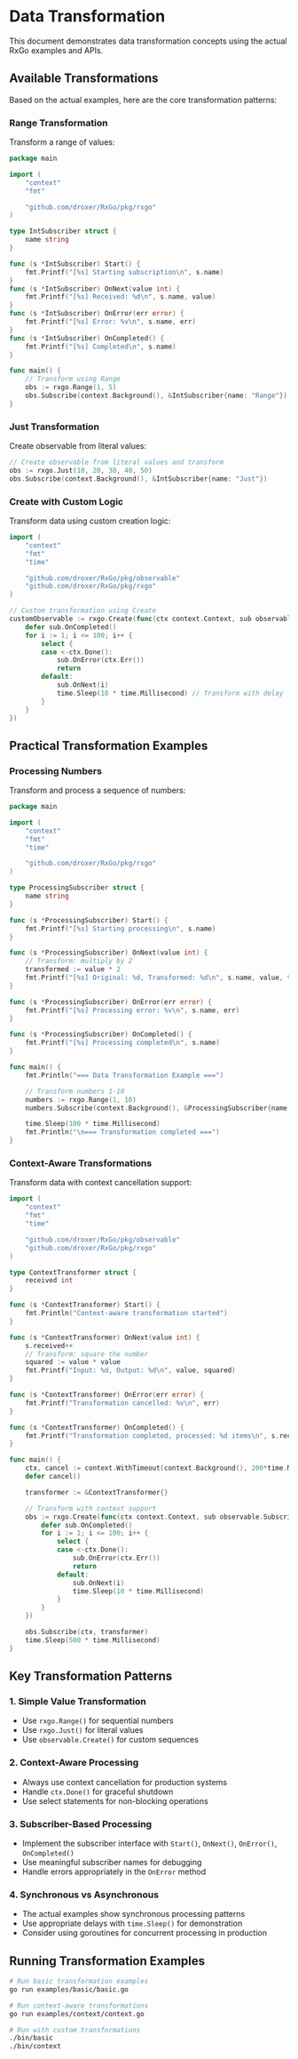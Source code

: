 # Data Transformation

This document demonstrates data transformation concepts using the actual RxGo examples and APIs.

## Available Transformations

Based on the actual examples, here are the core transformation patterns:

### Range Transformation

Transform a range of values:

```go
package main

import (
    "context"
    "fmt"

    "github.com/droxer/RxGo/pkg/rxgo"
)

type IntSubscriber struct {
    name string
}

func (s *IntSubscriber) Start() {
    fmt.Printf("[%s] Starting subscription\n", s.name)
}
func (s *IntSubscriber) OnNext(value int) {
    fmt.Printf("[%s] Received: %d\n", s.name, value)
}
func (s *IntSubscriber) OnError(err error) {
    fmt.Printf("[%s] Error: %v\n", s.name, err)
}
func (s *IntSubscriber) OnCompleted() {
    fmt.Printf("[%s] Completed\n", s.name)
}

func main() {
    // Transform using Range
    obs := rxgo.Range(1, 5)
    obs.Subscribe(context.Background(), &IntSubscriber{name: "Range"})
}
```

### Just Transformation

Create observable from literal values:

```go
// Create observable from literal values and transform
obs := rxgo.Just(10, 20, 30, 40, 50)
obs.Subscribe(context.Background(), &IntSubscriber{name: "Just"})
```

### Create with Custom Logic

Transform data using custom creation logic:

```go
import (
    "context"
    "fmt"
    "time"

    "github.com/droxer/RxGo/pkg/observable"
    "github.com/droxer/RxGo/pkg/rxgo"
)

// Custom transformation using Create
customObservable := rxgo.Create(func(ctx context.Context, sub observable.Subscriber[int]) {
    defer sub.OnCompleted()
    for i := 1; i <= 100; i++ {
        select {
        case <-ctx.Done():
            sub.OnError(ctx.Err())
            return
        default:
            sub.OnNext(i)
            time.Sleep(10 * time.Millisecond) // Transform with delay
        }
    }
})
```

## Practical Transformation Examples

### Processing Numbers

Transform and process a sequence of numbers:

```go
package main

import (
    "context"
    "fmt"
    "time"

    "github.com/droxer/RxGo/pkg/rxgo"
)

type ProcessingSubscriber struct {
    name string
}

func (s *ProcessingSubscriber) Start() {
    fmt.Printf("[%s] Starting processing\n", s.name)
}

func (s *ProcessingSubscriber) OnNext(value int) {
    // Transform: multiply by 2
    transformed := value * 2
    fmt.Printf("[%s] Original: %d, Transformed: %d\n", s.name, value, transformed)
}

func (s *ProcessingSubscriber) OnError(err error) {
    fmt.Printf("[%s] Processing error: %v\n", s.name, err)
}

func (s *ProcessingSubscriber) OnCompleted() {
    fmt.Printf("[%s] Processing completed\n", s.name)
}

func main() {
    fmt.Println("=== Data Transformation Example ===")

    // Transform numbers 1-10
    numbers := rxgo.Range(1, 10)
    numbers.Subscribe(context.Background(), &ProcessingSubscriber{name: "Transformer"})

    time.Sleep(100 * time.Millisecond)
    fmt.Println("\n=== Transformation completed ===")
}
```

### Context-Aware Transformations

Transform data with context cancellation support:

```go
import (
    "context"
    "fmt"
    "time"

    "github.com/droxer/RxGo/pkg/observable"
    "github.com/droxer/RxGo/pkg/rxgo"
)

type ContextTransformer struct {
    received int
}

func (s *ContextTransformer) Start() {
    fmt.Println("Context-aware transformation started")
}

func (s *ContextTransformer) OnNext(value int) {
    s.received++
    // Transform: square the number
    squared := value * value
    fmt.Printf("Input: %d, Output: %d\n", value, squared)
}

func (s *ContextTransformer) OnError(err error) {
    fmt.Printf("Transformation cancelled: %v\n", err)
}

func (s *ContextTransformer) OnCompleted() {
    fmt.Printf("Transformation completed, processed: %d items\n", s.received)
}

func main() {
    ctx, cancel := context.WithTimeout(context.Background(), 200*time.Millisecond)
    defer cancel()

    transformer := &ContextTransformer{}

    // Transform with context support
    obs := rxgo.Create(func(ctx context.Context, sub observable.Subscriber[int]) {
        defer sub.OnCompleted()
        for i := 1; i <= 100; i++ {
            select {
            case <-ctx.Done():
                sub.OnError(ctx.Err())
                return
            default:
                sub.OnNext(i)
                time.Sleep(10 * time.Millisecond)
            }
        }
    })

    obs.Subscribe(ctx, transformer)
    time.Sleep(500 * time.Millisecond)
}
```

## Key Transformation Patterns

### 1. Simple Value Transformation
- Use `rxgo.Range()` for sequential numbers
- Use `rxgo.Just()` for literal values
- Use `observable.Create()` for custom sequences

### 2. Context-Aware Processing
- Always use context cancellation for production systems
- Handle `ctx.Done()` for graceful shutdown
- Use select statements for non-blocking operations

### 3. Subscriber-Based Processing
- Implement the subscriber interface with `Start()`, `OnNext()`, `OnError()`, `OnCompleted()`
- Use meaningful subscriber names for debugging
- Handle errors appropriately in the `OnError` method

### 4. Synchronous vs Asynchronous
- The actual examples show synchronous processing patterns
- Use appropriate delays with `time.Sleep()` for demonstration
- Consider using goroutines for concurrent processing in production

## Running Transformation Examples

```bash
# Run basic transformation examples
go run examples/basic/basic.go

# Run context-aware transformations
go run examples/context/context.go

# Run with custom transformations
./bin/basic
./bin/context
```